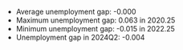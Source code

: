
* Average unemployment gap: -0.000 
* Maximum unemployment gap: 0.063 in 2020.25 
* Minimum unemployment gap: -0.015 in 2022.25 
* Unemployment gap in 2024Q2: -0.004 


